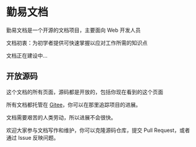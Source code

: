 # 勤易文档

勤易文档是一个开源的文档项目，主要面向 Web 开发人员

文档初衷：为初学者提供可快速掌握以应对工作所需的知识点

文档正在建设中...

## 开放源码

这个文档的所有页面，源码都是开放的，包括你现在看到的这个页面

所有文档都托管在 [Gitee](https://gitee.com/linjialiang)，你可以在那里追踪项目的进展。

文档需要艰苦的人类劳动，所以进展不会很快。

欢迎大家参与文档写作和维护，你可以克隆源码仓库，提交 Pull Request，或者通过 Issue 反映问题。
